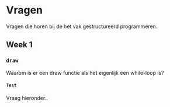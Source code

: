 # Vragen
Vragen die horen bij de het vak gestructureerd programmeren.

## Week 1
### `draw`
Waarom is er een draw functie als het eigenlijk een while-loop is?


#### `Test`
Vraag hieronder..
